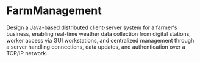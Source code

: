 # FarmManagement
Design a Java-based distributed client-server system for a farmer's business, enabling real-time weather data collection from digital stations, worker access via GUI workstations, and centralized management through a server handling connections, data updates, and authentication over a TCP/IP network.
